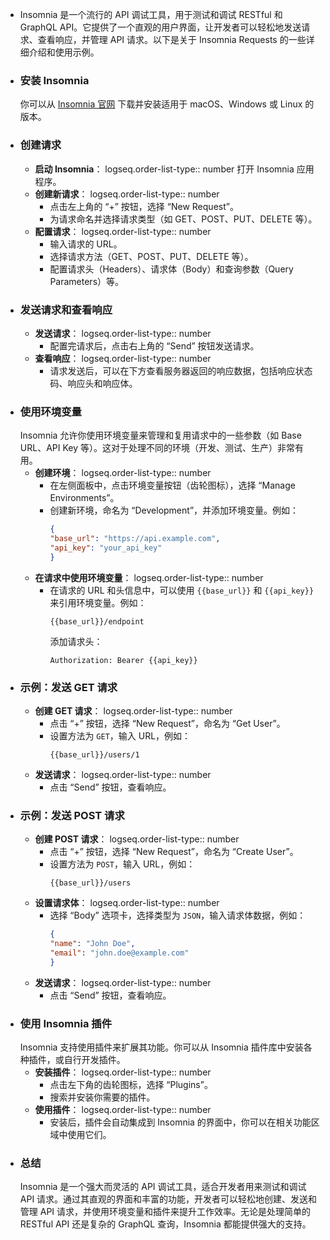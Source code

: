 - Insomnia 是一个流行的 API 调试工具，用于测试和调试 RESTful 和 GraphQL API。它提供了一个直观的用户界面，让开发者可以轻松地发送请求、查看响应，并管理 API 请求。以下是关于 Insomnia Requests 的一些详细介绍和使用示例。
- ### 安装 Insomnia
  你可以从 [Insomnia 官网](https://insomnia.rest/) 下载并安装适用于 macOS、Windows 或 Linux 的版本。
- ### 创建请求
	- **启动 Insomnia**：
	  logseq.order-list-type:: number
	  打开 Insomnia 应用程序。
	- **创建新请求**：
	  logseq.order-list-type:: number
		- 点击左上角的 “+” 按钮，选择 “New Request”。
		- 为请求命名并选择请求类型（如 GET、POST、PUT、DELETE 等）。
	- **配置请求**：
	  logseq.order-list-type:: number
		- 输入请求的 URL。
		- 选择请求方法（GET、POST、PUT、DELETE 等）。
		- 配置请求头（Headers）、请求体（Body）和查询参数（Query Parameters）等。
- ### 发送请求和查看响应
	- **发送请求**：
	  logseq.order-list-type:: number
		- 配置完请求后，点击右上角的 “Send” 按钮发送请求。
	- **查看响应**：
	  logseq.order-list-type:: number
		- 请求发送后，可以在下方查看服务器返回的响应数据，包括响应状态码、响应头和响应体。
- ### 使用环境变量
  Insomnia 允许你使用环境变量来管理和复用请求中的一些参数（如 Base URL、API Key 等）。这对于处理不同的环境（开发、测试、生产）非常有用。
	- **创建环境**：
	  logseq.order-list-type:: number
		- 在左侧面板中，点击环境变量按钮（齿轮图标），选择 “Manage Environments”。
		- 创建新环境，命名为 “Development”，并添加环境变量。例如：
		  ```json
		  {
		  "base_url": "https://api.example.com",
		  "api_key": "your_api_key"
		  }
		  ```
	- **在请求中使用环境变量**：
	  logseq.order-list-type:: number
		- 在请求的 URL 和头信息中，可以使用 `{{base_url}}` 和 `{{api_key}}` 来引用环境变量。例如：
		  ```url
		  {{base_url}}/endpoint
		  ```
		  添加请求头：
		  ```plaintext
		  Authorization: Bearer {{api_key}}
		  ```
- ### 示例：发送 GET 请求
	- **创建 GET 请求**：
	  logseq.order-list-type:: number
		- 点击 “+” 按钮，选择 “New Request”，命名为 “Get User”。
		- 设置方法为 `GET`，输入 URL，例如：
		  ```url
		  {{base_url}}/users/1
		  ```
	- **发送请求**：
	  logseq.order-list-type:: number
		- 点击 “Send” 按钮，查看响应。
- ### 示例：发送 POST 请求
	- **创建 POST 请求**：
	  logseq.order-list-type:: number
		- 点击 “+” 按钮，选择 “New Request”，命名为 “Create User”。
		- 设置方法为 `POST`，输入 URL，例如：
		  ```url
		  {{base_url}}/users
		  ```
	- **设置请求体**：
	  logseq.order-list-type:: number
		- 选择 “Body” 选项卡，选择类型为 `JSON`，输入请求体数据，例如：
		  ```json
		  {
		  "name": "John Doe",
		  "email": "john.doe@example.com"
		  }
		  ```
	- **发送请求**：
	  logseq.order-list-type:: number
		- 点击 “Send” 按钮，查看响应。
- ### 使用 Insomnia 插件
  Insomnia 支持使用插件来扩展其功能。你可以从 Insomnia 插件库中安装各种插件，或自行开发插件。
	- **安装插件**：
	  logseq.order-list-type:: number
		- 点击左下角的齿轮图标，选择 “Plugins”。
		- 搜索并安装你需要的插件。
	- **使用插件**：
	  logseq.order-list-type:: number
		- 安装后，插件会自动集成到 Insomnia 的界面中，你可以在相关功能区域中使用它们。
- ### 总结
  Insomnia 是一个强大而灵活的 API 调试工具，适合开发者用来测试和调试 API 请求。通过其直观的界面和丰富的功能，开发者可以轻松地创建、发送和管理 API 请求，并使用环境变量和插件来提升工作效率。无论是处理简单的 RESTful API 还是复杂的 GraphQL 查询，Insomnia 都能提供强大的支持。
  <!--Converted by ToLogseq-->
